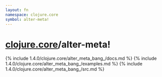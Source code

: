 ```yaml
---
layout: fn
namespace: clojure.core
symbol: alter-meta!
---
```


# [clojure.core](../)/alter-meta!

{% include 1.4.0/clojure.core/alter_meta_bang_/docs.md %}
{% include 1.4.0/clojure.core/alter_meta_bang_/examples.md %}
{% include 1.4.0/clojure.core/alter_meta_bang_/src.md %}

